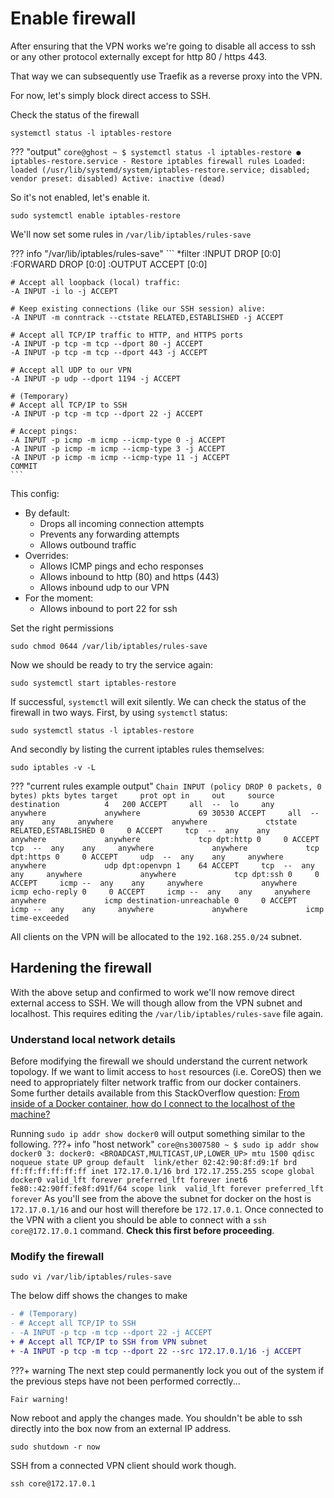 # Enable firewall
After ensuring that the VPN works we're going to disable all access to ssh or any other protocol externally except for http 80 / https 443.

That way we can subsequently use Traefik as a reverse proxy into the VPN.

For now, let's simply block direct access to SSH.

Check the status of the firewall
```
systemctl status -l iptables-restore
```
??? "output"
    ```
    core@ghost ~ $ systemctl status -l iptables-restore
    ● iptables-restore.service - Restore iptables firewall rules
    Loaded: loaded (/usr/lib/systemd/system/iptables-restore.service; disabled; vendor preset: disabled)
    Active: inactive (dead)
    ```

So it's not enabled, let's enable it.

```
sudo systemctl enable iptables-restore
```

We'll now set some rules in `/var/lib/iptables/rules-save`

??? info "/var/lib/iptables/rules-save"
    ```
    *filter
    :INPUT DROP [0:0]
    :FORWARD DROP [0:0]
    :OUTPUT ACCEPT [0:0]

    # Accept all loopback (local) traffic:
    -A INPUT -i lo -j ACCEPT

    # Keep existing connections (like our SSH session) alive:
    -A INPUT -m conntrack --ctstate RELATED,ESTABLISHED -j ACCEPT

    # Accept all TCP/IP traffic to HTTP, and HTTPS ports
    -A INPUT -p tcp -m tcp --dport 80 -j ACCEPT
    -A INPUT -p tcp -m tcp --dport 443 -j ACCEPT

    # Accept all UDP to our VPN
    -A INPUT -p udp --dport 1194 -j ACCEPT

    # (Temporary)
    # Accept all TCP/IP to SSH
    -A INPUT -p tcp -m tcp --dport 22 -j ACCEPT

    # Accept pings:
    -A INPUT -p icmp -m icmp --icmp-type 0 -j ACCEPT
    -A INPUT -p icmp -m icmp --icmp-type 3 -j ACCEPT
    -A INPUT -p icmp -m icmp --icmp-type 11 -j ACCEPT
    COMMIT
    ```

This config:

* By default:
    * Drops all incoming connection attempts
    * Prevents any forwarding attempts
    * Allows outbound traffic
* Overrides:
    * Allows ICMP pings and echo responses
    * Allows inbound to http (80) and https (443)
    * Allows inbound udp to our VPN
* For the moment:
    * Allows inbound to port 22 for ssh

Set the right permissions

```
sudo chmod 0644 /var/lib/iptables/rules-save
```

Now we should be ready to try the service again:
```
sudo systemctl start iptables-restore
```

If successful, `systemctl` will exit silently. We can check the status of the firewall in two ways. First, by using `systemctl` status:
```
sudo systemctl status -l iptables-restore
```
And secondly by listing the current iptables rules themselves:
```
sudo iptables -v -L
```

??? "current rules example output"
    ```
    Chain INPUT (policy DROP 0 packets, 0 bytes)
    pkts bytes target     prot opt in     out     source               destination         
        4   200 ACCEPT     all  --  lo     any     anywhere             anywhere            
    69 30530 ACCEPT     all  --  any    any     anywhere             anywhere             ctstate RELATED,ESTABLISHED
        0     0 ACCEPT     tcp  --  any    any     anywhere             anywhere             tcp dpt:http
        0     0 ACCEPT     tcp  --  any    any     anywhere             anywhere             tcp dpt:https
        0     0 ACCEPT     udp  --  any    any     anywhere             anywhere             udp dpt:openvpn
        1    64 ACCEPT     tcp  --  any    any     anywhere             anywhere             tcp dpt:ssh
        0     0 ACCEPT     icmp --  any    any     anywhere             anywhere             icmp echo-reply
        0     0 ACCEPT     icmp --  any    any     anywhere             anywhere             icmp destination-unreachable
        0     0 ACCEPT     icmp --  any    any     anywhere             anywhere             icmp time-exceeded
    ```

All clients on the VPN will be allocated to the `192.168.255.0/24` subnet.

## Hardening the firewall
With the above setup and confirmed to work we'll now remove direct external access to SSH. We will though allow from the VPN subnet and localhost. This requires editing the `/var/lib/iptables/rules-save` file again.

### Understand local network details
Before modifying the firewall we should understand the current network topology. If we want to limit access to `host` resources (i.e. CoreOS) then we need to appropriately filter network traffic from our docker containers. Some further details available from this StackOverflow question: [From inside of a Docker container, how do I connect to the localhost of the machine?](https://stackoverflow.com/questions/24319662/from-inside-of-a-docker-container-how-do-i-connect-to-the-localhost-of-the-mach#24326540)

Running `sudo ip addr show docker0` will output something similar to the following.
???+ info "host network"
    ```
    core@ns3007580 ~ $ sudo ip addr show docker0
    3: docker0: <BROADCAST,MULTICAST,UP,LOWER_UP> mtu 1500 qdisc noqueue state UP group default 
        link/ether 02:42:90:8f:d9:1f brd ff:ff:ff:ff:ff:ff
        inet 172.17.0.1/16 brd 172.17.255.255 scope global docker0
            valid_lft forever preferred_lft forever
        inet6 fe80::42:90ff:fe8f:d91f/64 scope link 
            valid_lft forever preferred_lft forever
    ```
As you'll see from the above the subnet for docker on the host is `172.17.0.1/16` and our host will therefore be `172.17.0.1`. Once connected to the VPN with a client you should be able to connect with a `ssh core@172.17.0.1` command. **Check this first before proceeding**.

### Modify the firewall
`sudo vi /var/lib/iptables/rules-save`

The below diff shows the changes to make
```diff
- # (Temporary)
- # Accept all TCP/IP to SSH
- -A INPUT -p tcp -m tcp --dport 22 -j ACCEPT
+ # Accept all TCP/IP to SSH from VPN subnet
+ -A INPUT -p tcp -m tcp --dport 22 --src 172.17.0.1/16 -j ACCEPT
```

???+ warning
    The next step could permanently lock you out of the system if the previous steps have not been performed correctly...

    Fair warning!

Now reboot and apply the changes made. You shouldn't be able to ssh directly into the box now from an external IP address.
```
sudo shutdown -r now
```

SSH from a connected VPN client should work though.
```
ssh core@172.17.0.1
```